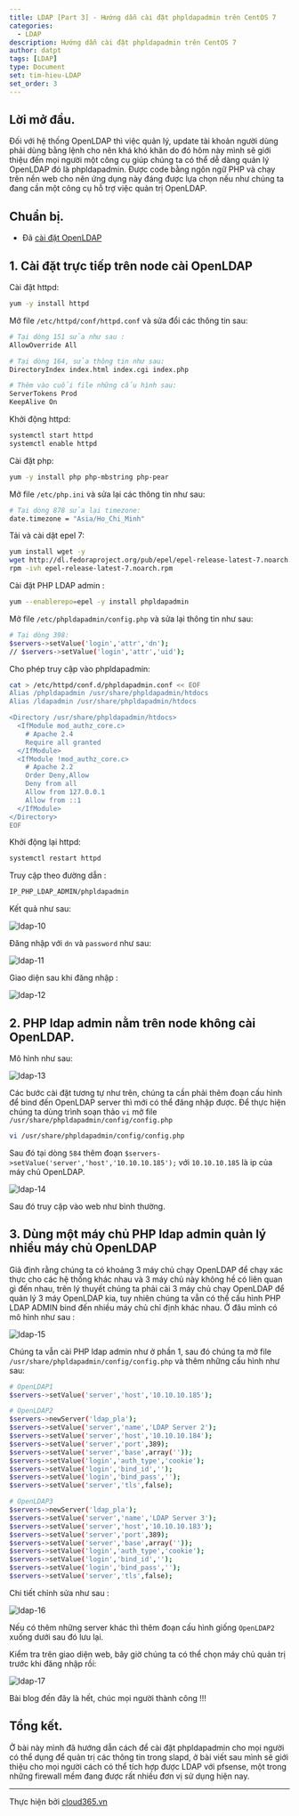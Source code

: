 ```yaml
---
title: LDAP [Part 3] - Hướng dẫn cài đặt phpldapadmin trên CentOS 7
categories:
  - LDAP
description: Hướng dẫn cài đặt phpldapadmin trên CentOS 7
author: datpt
tags: [LDAP]
type: Document
set: tim-hieu-LDAP
set_order: 3
---
```


## Lời mở đầu.

Đối với hệ thống OpenLDAP thì việc quản lý, update tài khoản người dùng phải dùng bằng lệnh cho nên khá khó khăn do đó hôm này mình sẽ giới thiệu đến mọi người một công cụ giúp chúng ta có thể dễ dàng quản lý OpenLDAP đó là phpldapadmin. Được code bằng ngôn ngữ PHP và chạy trên nền web cho nên ứng dụng này đáng được lựa chọn nếu như chúng ta đang cần một công cụ hỗ trợ việc quản trị OpenLDAP.

## Chuẩn bị.

- Đã [cài đặt OpenLDAP]()

## 1. Cài đặt trực tiếp trên node cài OpenLDAP

Cài đặt httpd:

```sh
yum -y install httpd
```

Mở file `/etc/httpd/conf/httpd.conf` và sửa đổi các thông tin sau:

```sh
# Tại dòng 151 sửa như sau :
AllowOverride All

# Tại dòng 164, sửa thông tin như sau:
DirectoryIndex index.html index.cgi index.php

# Thêm vào cuối file những cấu hình sau:
ServerTokens Prod
KeepAlive On
```

Khởi động httpd:

```sh
systemctl start httpd
systemctl enable httpd
```

Cài đặt php:

```sh
yum -y install php php-mbstring php-pear
```

Mở file `/etc/php.ini` và sửa lại các thông tin như sau:

```sh
# Tại dòng 878 sửa lại timezone:
date.timezone = "Asia/Ho_Chi_Minh"
```

Tải và cài dặt epel 7:

```sh
yum install wget -y
wget http://dl.fedoraproject.org/pub/epel/epel-release-latest-7.noarch.rpm
rpm -ivh epel-release-latest-7.noarch.rpm
```

Cài đặt PHP LDAP admin :

```sh
yum --enablerepo=epel -y install phpldapadmin
```

Mở file `/etc/phpldapadmin/config.php` và sửa lại thông tin như sau:

```sh
# Tại dòng 398:
$servers->setValue('login','attr','dn');
// $servers->setValue('login','attr','uid');
```

Cho phép truy cập vào phpldapadmin:

```sh
cat > /etc/httpd/conf.d/phpldapadmin.conf << EOF
Alias /phpldapadmin /usr/share/phpldapadmin/htdocs
Alias /ldapadmin /usr/share/phpldapadmin/htdocs

<Directory /usr/share/phpldapadmin/htdocs>
  <IfModule mod_authz_core.c>
    # Apache 2.4
    Require all granted
  </IfModule>
  <IfModule !mod_authz_core.c>
    # Apache 2.2
    Order Deny,Allow
    Deny from all
    Allow from 127.0.0.1
    Allow from ::1
  </IfModule>
</Directory>
EOF
```

Khởi động lại httpd:

```sh
systemctl restart httpd
```

Truy cập theo đường dẫn :

```sh
IP_PHP_LDAP_ADMIN/phpldapadmin
```

Kết quả như sau:

![ldap-10](/images/img-ldap-datpt/ldap-10.png)

Đăng nhập với `dn` và `password` như sau:

![ldap-11](/images/img-ldap-datpt/ldap-11.png)

Giao diện sau khi đăng nhập :

![ldap-12](/images/img-ldap-datpt/ldap-12.png)

## 2. PHP ldap admin nằm trên node không cài OpenLDAP.

Mô hình như sau:

![ldap-13](/images/img-ldap-datpt/ldap-13.png)

Các bước cài đặt tương tự như trên, chúng ta cần phải thêm đoạn cấu hình để bind đến OpenLDAP server thì mới có thể đăng nhập được. Để thực hiện chúng ta dùng trình soạn thảo `vi` mở file `/usr/share/phpldapadmin/config/config.php`

```sh
vi /usr/share/phpldapadmin/config/config.php
```

Sau đó tại dòng `584` thêm đoạn `$servers->setValue('server','host','10.10.10.185');` với `10.10.10.185` là ip của máy chủ OpenLDAP.

![ldap-14](/images/img-ldap-datpt/ldap-14.png)

Sau đó truy cập vào web như bình thường.

## 3. Dùng một máy chủ PHP ldap admin quản lý nhiều máy chủ OpenLDAP

Giả định rằng chúng ta có khoảng 3 máy chủ chạy OpenLDAP để chạy xác thực cho các hệ thống khác nhau và 3 máy chủ này không hề có liên quan gì đến nhau, trên lý thuyết chúng ta phải cài 3 máy chủ chạy OpenLDAP để quản lý 3 máy OpenLDAP kia, tuy nhiên chúng ta vẫn có thể cấu hình PHP LDAP ADMIN bind đến nhiều máy chủ chỉ định khác nhau. Ở đâu mình có mô hình như sau :

![ldap-15](/images/img-ldap-datpt/ldap-15.png)

Chúng ta vẫn cài PHP ldap admin như ở phần 1, sau đó chúng ta mở file `/usr/share/phpldapadmin/config/config.php` và thêm những cấu hình như sau:

```sh
# OpenLDAP1
$servers->setValue('server','host','10.10.10.185');

# OpenLDAP2
$servers->newServer('ldap_pla');
$servers->setValue('server','name','LDAP Server 2');
$servers->setValue('server','host','10.10.10.184');
$servers->setValue('server','port',389);
$servers->setValue('server','base',array(''));
$servers->setValue('login','auth_type','cookie');
$servers->setValue('login','bind_id','');
$servers->setValue('login','bind_pass','');
$servers->setValue('server','tls',false);

# OpenLDAP3
$servers->newServer('ldap_pla');
$servers->setValue('server','name','LDAP Server 3');
$servers->setValue('server','host','10.10.10.183');
$servers->setValue('server','port',389);
$servers->setValue('server','base',array(''));
$servers->setValue('login','auth_type','cookie');
$servers->setValue('login','bind_id','');
$servers->setValue('login','bind_pass','');
$servers->setValue('server','tls',false);
```

Chi tiết chỉnh sửa như sau :

![ldap-16](/images/img-ldap-datpt/ldap-16.png)

Nếu có thêm những server khác thì thêm đoạn cấu hình giống `OpenLDAP2` xuống dưới sau đó lưu lại.

Kiểm tra trên giao diện web, bây giờ chúng ta có thể chọn máy chủ quản trị trước khi đăng nhập rồi:

![ldap-17](/images/img-ldap-datpt/ldap-17.png)

Bài blog đến đây là hết, chúc mọi người thành công !!!



## Tổng kết.

Ở bài này mình đã hướng dẫn cách để  cài đặt phpldapadmin cho mọi người có thể dụng để quản trị các thông tin trong slapd, ở bài viết sau mình sẽ giới thiệu cho mọi người cách có thể tích hợp được LDAP với pfsense, một trong những firewall mềm đang được rất nhiều đơn vị sử dụng hiện nay.

---

Thực hiện bởi <a href="https://cloud365.vn/" target="_blank">cloud365.vn</a>